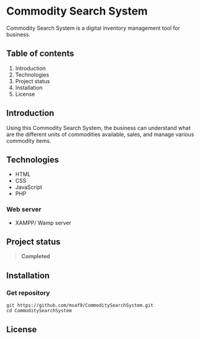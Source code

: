# Commodity Search System
Commodity Search System is a digital inventory management tool for business.

## Table of contents
1. Introduction
2. Technologies
3. Project status
4. Installation
5. License

## Introduction
Using this Commodity Search System, the business can understand what are the different units of commodities available, sales, and manage various commodity items.

## Technologies
- HTML 
- CSS
- JavaScript
- PHP

### Web server
- XAMPP/ Wamp server

## Project status
> **Completed**

## Installation
### Get repository
```git
git https://github.com/msaf9/CommoditySearchSystem.git
cd CommoditySearchSystem
```

## License
